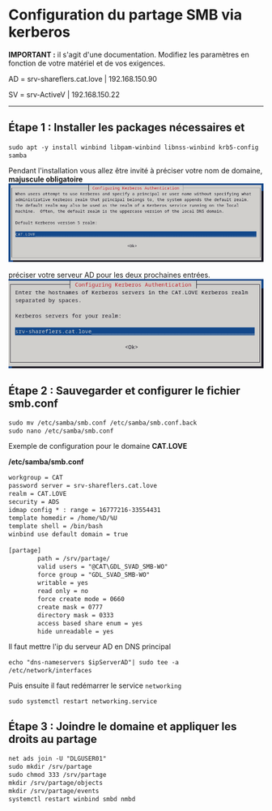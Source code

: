 # Configuration du partage SMB via kerberos

**IMPORTANT :** il s'agit d'une documentation. Modifiez les paramètres en fonction de votre matériel et de vos exigences.

AD = srv-shareflers.cat.love | 192.168.150.90

SV = srv-ActiveV | 192.168.150.22

---

## Étape 1 : Installer les packages nécessaires et
```
sudo apt -y install winbind libpam-winbind libnss-winbind krb5-config samba
```

Pendant l'installation vous allez être invité à préciser votre nom de domaine, **majuscule obligatoire** 
![Texte alternatif](img/configuration_kerberos_realm.png "Configuration du 'realm' kerberos")

préciser votre serveur AD pour les deux prochaines entrées.
![Texte alternatif](img/configuration_kerberos_server.png "Configuration du serveur pour le 'realm' kerberos")

## Étape 2 : Sauvegarder et configurer le fichier smb.conf
```
sudo mv /etc/samba/smb.conf /etc/samba/smb.conf.back
sudo nano /etc/samba/smb.conf
```

Exemple de configuration pour le domaine **CAT.LOVE**

**/etc/samba/smb.conf**
```
workgroup = CAT
password server = srv-shareflers.cat.love
realm = CAT.LOVE
security = ADS
idmap config * : range = 16777216-33554431
template homedir = /home/%D/%U
template shell = /bin/bash
winbind use default domain = true

[partage]
        path = /srv/partage/
        valid users = "@CAT\GDL_SVAD_SMB-WO"
        force group = "GDL_SVAD_SMB-WO"
        writable = yes
        read only = no
        force create mode = 0660
        create mask = 0777
        directory mask = 0333
        access based share enum = yes
        hide unreadable = yes
```

Il faut mettre l'ip du serveur AD en DNS principal
```
echo "dns-nameservers $ipServerAD"| sudo tee -a 
/etc/network/interfaces
```

Puis ensuite il faut redémarrer le service `networking`
```
sudo systemctl restart networking.service
```

## Étape 3 : Joindre le domaine et appliquer les droits au partage
```
net ads join -U "DLGUSER01"
sudo mkdir /srv/partage
sudo chmod 333 /srv/partage
mkdir /srv/partage/objects
mkdir /srv/partage/events
systemctl restart winbind smbd nmbd
```


